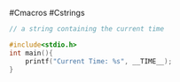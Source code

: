 #Cmacros #Cstrings 

```C
// a string containing the current time

#include<stdio.h>
int main(){
    printf("Current Time: %s", __TIME__);
}
```